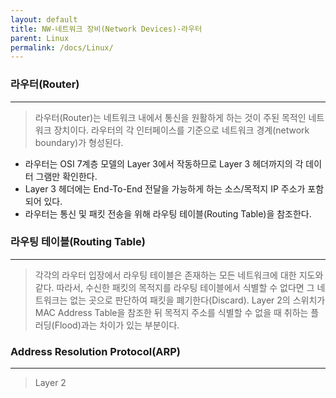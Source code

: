 ```yaml
---
layout: default
title: NW-네트워크 장비(Network Devices)-라우터
parent: Linux
permalink: /docs/Linux/
---
```


### 라우터(Router)
---
> 라우터(Router)는 네트워크 내에서 통신을 원활하게 하는 것이 주된 목적인 네트워크 장치이다. 라우터의 각 인터페이스를 기준으로 네트워크 경계(network boundary)가 형성된다.

- 라우터는 OSI 7계층 모델의 Layer 3에서 작동하므로 Layer 3 헤더까지의 각 데이터 그램만 확인한다.
- Layer 3 헤더에는 End-To-End 전달을 가능하게 하는 소스/목적지 IP 주소가 포함되어 있다.
- 라우터는 통신 및 패킷 전송을 위해 라우팅 테이블(Routing Table)을 참조한다.

### 라우팅 테이블(Routing Table)
---
> 각각의 라우터 입장에서 라우팅 테이블은 존재하는 모든 네트워크에 대한 지도와 같다. 따라서, 수신한 패킷의 목적지를 라우팅 테이블에서 식별할 수 없다면 그 네트워크는 없는 곳으로 판단하여 패킷을 폐기한다(Discard). Layer 2의 스위치가 MAC Address Table을 참조한 뒤 목적지 주소를 식별할 수 없을 때 취하는 플러딩(Flood)과는 차이가 있는 부분이다.


### Address Resolution Protocol(ARP)
---
> Layer 2